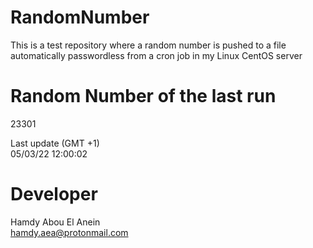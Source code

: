 # RandomNumber    
This is a test repository where a random number is pushed to a file automatically passwordless from a cron job in my Linux CentOS server    
# Random Number of the last run   
23301
      
Last update (GMT +1)    
05/03/22 12:00:02
# Developer    
Hamdy Abou El Anein   
hamdy.aea@protonmail.com
